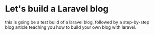 # Let's build a Laravel blog

this is going be a test build of a laravel blog, followed by a step-by-step blog article teaching you how to build your own blog with laravel. 